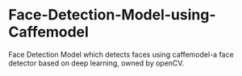 # Face-Detection-Model-using-Caffemodel
Face Detection Model which detects faces using caffemodel-a face detector based on deep learning, owned by openCV.
